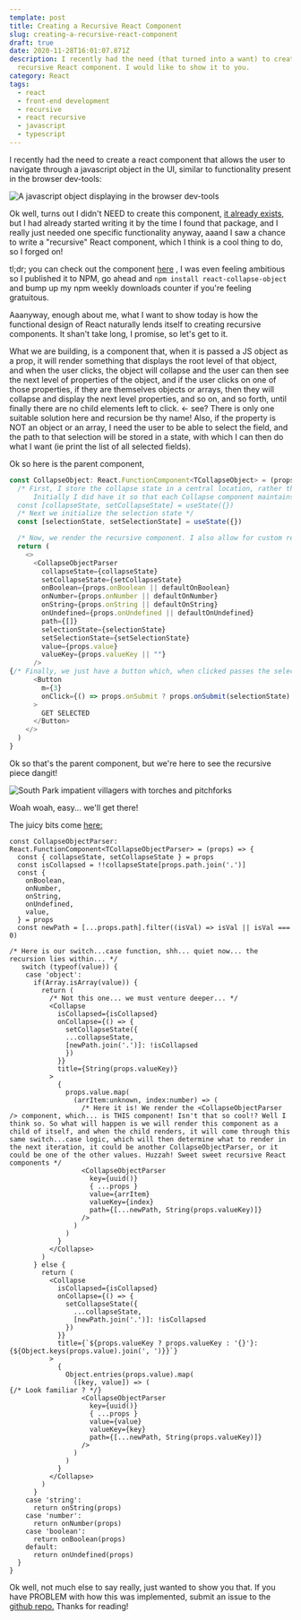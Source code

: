 ```yaml
---
template: post
title: Creating a Recursive React Component
slug: creating-a-recursive-react-component
draft: true
date: 2020-11-28T16:01:07.871Z
description: I recently had the need (that turned into a want) to create a
  recursive React component. I would like to show it to you.
category: React
tags:
  - react
  - front-end development
  - recursive
  - react recursive
  - javascript
  - typescript
---
```

I recently had the need to create a react component that allows the user to navigate through a javascript object in the UI, similar to functionality present in the browser dev-tools:

![A javascript object displaying in the browser dev-tools](/media/capture.png "Dev Tools object navigation")

Ok well, turns out I didn't NEED to create this component, [it already exists](https://github.com/mac-s-g/react-json-view), but I had already started writing it by the time I found that package, and I really just needed one specific functionality anyway, aaand I saw a chance to write a "recursive" React component, which I think is a cool thing to do, so I forged on!

tl;dr; you can check out the component [here](https://github.com/jdpaterson/react-collapse-object) , I was even feeling ambitious so I published it to NPM, go ahead and `npm install react-collapse-object` and bump up my npm weekly downloads counter if you're feeling gratuitous.

Aaanyway, enough about me, what I want to show today is how the functional design of React naturally lends itself to creating recursive components. It shan't take long, I promise, so let's get to it. 

What we are building, is a component that, when it is passed a JS object as a prop, it will render something that displays the root level of that object, and when the user clicks, the object will collapse and the user can then see the next level of properties of the object, and if the user clicks on one of those properties, if they are themselves objects or arrays, then they will collapse and display the next level properties, and so on, and so forth, until finally there are no child elements left to click. <- see? There is only one suitable solution here and recursion be thy name! Also, if the property is NOT an object or an array, I need the user to be able to select the field, and the path to that selection will be stored in a state, with which I can then do what I want (ie print the list of all selected fields).

Ok so here is the parent component, 

```typescript
const CollapseObject: React.FunctionComponent<TCollapseObject> = (props) => {
  /* First, I store the collapse state in a central location, rather than having each Collapse component maintaining its own state of whether it is collapsed or not. 
      Initially I did have it so that each Collapse component maintains its own collapsed state, but this caused some issues when the entire component was re-rendering (like, after a selection had been made), and all of the components that re-rendered then defaulted to their original non-collapsed state. Maybe there is another way around this but I decided to 'control' all of the child components from here /*
  const [collapseState, setCollapseState] = useState({})
  /* Next we initialize the selection state */
  const [selectionState, setSelectionState] = useState({})

  /* Now, we render the recursive component. I also allow for custom renderers as props, for numbers, strings etc... so that the user can customize how they want the UI to display, that should still work, but I won't be demoing that today */
  return (
    <>
      <CollapseObjectParser
        collapseState={collapseState}
        setCollapseState={setCollapseState}
        onBoolean={props.onBoolean || defaultOnBoolean}
        onNumber={props.onNumber || defaultOnNumber}
        onString={props.onString || defaultOnString}
        onUndefined={props.onUndefined || defaultOnUndefined}
        path={[]}
        selectionState={selectionState}
        setSelectionState={setSelectionState}
        value={props.value}
        valueKey={props.valueKey || ""}
      />
{/* Finally, we just have a button which, when clicked passes the selectionState into an anonymous function */} 
      <Button
        m={3}
        onClick={() => props.onSubmit ? props.onSubmit(selectionState) : defaultSubmit(selectionState)}
      >
        GET SELECTED
      </Button>
    </>
  )
}
```

Ok so that's the parent component, but we're here to see the recursive piece dangit! 

![South Park impatient villagers with torches and pitchforks](/media/south-park-villagers.gif "South Park Villagers")

Woah woah, easy... we'll get there!

The juicy bits come [here:](https://github.com/jdpaterson/react-collapse-object/blob/master/src/components/CollapseObject/index.tsx)

```
const CollapseObjectParser: React.FunctionComponent<TCollapseObjectParser> = (props) => {
  const { collapseState, setCollapseState } = props
  const isCollapsed = !!collapseState[props.path.join('.')]
  const {
    onBoolean,
    onNumber,
    onString,
    onUndefined,
    value,
  } = props
  const newPath = [...props.path].filter((isVal) => isVal || isVal === 0)

/* Here is our switch...case function, shh... quiet now... the recursion lies within... */
   switch (typeof(value)) {
    case 'object':
      if(Array.isArray(value)) {
        return (
          /* Not this one... we must venture deeper... */
          <Collapse
            isCollapsed={isCollapsed}
            onCollapse={() => {
              setCollapseState({
              ...collapseState,
              [newPath.join('.')]: !isCollapsed
              })
            }}
            title={String(props.valueKey)}
          >
            {
              props.value.map(
                (arrItem:unknown, index:number) => (
                  /* Here it is! We render the <CollapseObjectParser /> component, which... is THIS component! Isn't that so cool!? Well I think so. So what will happen is we will render this component as a child of itself, and when the child renders, it will come through this same switch...case logic, which will then determine what to render in the next iteration, it could be another CollapseObjectParser, or it could be one of the other values. Huzzah! Sweet sweet recursive React components */
                  <CollapseObjectParser
                    key={uuid()}
                    { ...props }
                    value={arrItem}
                    valueKey={index}
                    path={[...newPath, String(props.valueKey)]}
                  />
                )
              )
            }
          </Collapse>
        )
      } else {
        return (
          <Collapse
            isCollapsed={isCollapsed}
            onCollapse={() => {
              setCollapseState({
                ...collapseState,
                [newPath.join('.')]: !isCollapsed
              })
            }}
            title={`${props.valueKey ? props.valueKey : '{}'}: {${Object.keys(props.value).join(', ')}}`}
          >
            {
              Object.entries(props.value).map(
                ([key, value]) => (
{/* Look familiar ? */}
                  <CollapseObjectParser
                    key={uuid()}
                    { ...props }
                    value={value}
                    valueKey={key}
                    path={[...newPath, String(props.valueKey)]}
                  />
                )
              )
            }
          </Collapse>
        )
      }
    case 'string':
      return onString(props)
    case 'number':
      return onNumber(props)
    case 'boolean':
      return onBoolean(props)
    default:
      return onUndefined(props)
  }
}
```

Ok well, not much else to say really, just wanted to show you that. If you have PROBLEM with how this was implemented, submit an issue to the [github repo.](https://github.com/jdpaterson/react-collapse-object/)  Thanks for reading!
